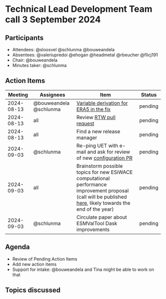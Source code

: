 # Technical Lead Development Team call 3 September 2024

## Participants
- Attendees: @sloosvel @schlunma @bouweandela
- Absentees: @valeriupredoi @ehogan @headmetal @rbeucher @flicj191
- Chair: @bouweandela
- Minutes taker: @schlunma

## Action Items

| Meeting | Assignees | Item | Status |
|-|-|-|-|
|2024-08-13|@bouweandela @schlunma|[Variable derivation for ERA5 in the fix](https://github.com/ESMValGroup/ESMValCore/issues/1806)|pending|
|2024-08-13|all|Review [RTW pull request](https://github.com/ESMValGroup/ESMValTool/pull/3210)|pending|
|2024-08-13|all|Find a new release manager|pending|
|2024-09-03|@schlunma|Re-ping UET with e-mail and ask for review of new [configuration PR](https://github.com/ESMValGroup/ESMValCore/pull/2448)|pending|
|2024-09-03|all|Brainstorm possible topics for new ESiWACE computational performance improvement proposal (call will be published [here](https://www.esiwace.eu/services/software-support), likely towards the end of the year)|pending|
|2024-09-03|@schlunma|Circulate paper about ESMValTool Dask improvements|pending|

## Agenda

- Review of Pending Action Items
- Add new action items
- Support for intake: @bouweandela and Tina might be able to work on that

## Topics discussed

